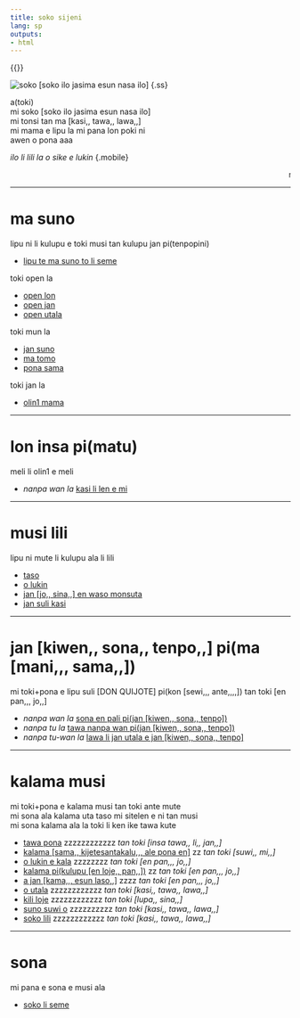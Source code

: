 ```yaml
---
title: soko sijeni
lang: sp
outputs:
- html
---
```


{{<rss link="/tp/rss.xml">}}

![soko [soko ilo jasima esun nasa ilo]](/media/ss.png)
{.ss}

a(toki)  
mi soko [soko ilo jasima esun nasa ilo]  
mi tonsi tan ma [kasi,, tawa,, lawa,,]  
mi mama e lipu la mi pana lon poki ni  
awen o pona aaa  

_ilo li lili la o sike e lukin_
{.mobile}

<marquee>mu</marquee>

---

# ma suno

lipu ni li kulupu e toki musi tan kulupu jan pi(tenpopini)  
* [lipu te ma suno to li seme](ma-suno)  

toki open la  
* [open lon](open-lon)  
* [open jan](open-jan)  
* [open utala](open-utala)  

toki mun la  
* [jan suno](jan-suno)  
* [ma tomo](ma-tomo)  
* [pona sama](pona-sama)  

toki jan la  
* [olin1 mama](olin-mama)  

---

# lon insa pi(matu)

meli li olin1 e meli
* _nanpa wan la_ [kasi li len e mi](lon-insa-pi-ma-tu-1)

---

# musi lili

lipu ni mute li kulupu ala li lili  
* [taso](taso)  
* [o lukin](o-lukin)  
* [jan [jo,, sina,,] en waso monsuta](jan-josi-en-waso-monsuta)  
* [jan suli kasi](jan-suli)  

---

# jan [kiwen,, sona,, tenpo,,] pi(ma [mani,,, sama,,])

mi toki+pona e lipu suli [DON QUIJOTE] pi(kon [sewi,,, ante,,,,]) tan toki [en pan,,, jo,,]  
* _nanpa wan la_ [sona en pali pi(jan [kiwen,, sona,, tenpo])](jan-kisote-1)  
* _nanpa tu la_ [tawa nanpa wan pi(jan [kiwen,, sona,, tenpo])](jan-kisote-2)  
* _nanpa tu-wan la_ [lawa li jan utala e jan [kiwen,, sona,, tenpo]](jan-kisote-3)

---

# kalama musi

mi toki+pona e kalama musi tan toki ante mute  
mi sona ala kalama uta taso mi sitelen e ni tan musi  
mi sona kalama ala la toki li ken ike tawa kute  
* [tawa pona](tawa-pona) zzzzzzzzzzzz _tan toki [insa tawa,, li,, jan,,]_  
* [kalama [sama,, kijetesantakalu,,, ale pona en]](kalama-sakijape) zz _tan toki [suwi,, mi,,]_  
* [o lukin e kala](kala) zzzzzzzz _tan toki [en pan,,, jo,,]_  
* [kalama pi(kulupu [en loje,, pan,,])](elopa) zz _tan toki [en pan,,, jo,,]_  
* [a jan [kama,,, esun laso,,]](jan-kamela) zzzz _tan toki [en pan,,, jo,,]_  
* [o utala](o-utala) zzzzzzzzzzzz  _tan toki [kasi,, tawa,, lawa,,]_  
* [kili loje](kili-loje) zzzzzzzzzzzz _tan toki [lupa,, sina,,]_  
* [suno suwi o](suno) zzzzzzzzzz _tan toki [kasi,, tawa,, lawa,,]_  
* [soko lili](soko-lili) zzzzzzzzzzzz _tan toki [kasi,, tawa,, lawa,,]_  

---

# sona

mi pana e sona e musi ala  
* [soko li seme](soko-li-seme)
